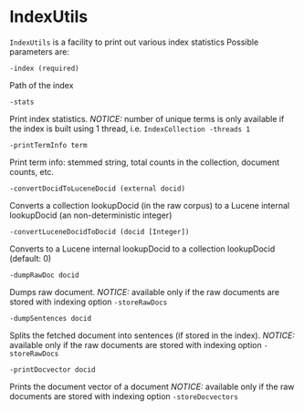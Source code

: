 # IndexUtils

`IndexUtils` is a facility to print out various index statistics
Possible parameters are:

```
-index (required)
```

Path of the index

```
-stats
```

Print index statistics.
_NOTICE:_ number of unique terms is only available if the index is built using 1 thread, i.e. `IndexCollection -threads 1`

```
-printTermInfo term
```

Print term info: stemmed string, total counts in the collection, document counts, etc.

```
-convertDocidToLuceneDocid (external docid)
```

Converts a collection lookupDocid (in the raw corpus) to a Lucene internal lookupDocid (an non-deterministic integer)


```
-convertLuceneDocidToDocid (docid [Integer])
```

Converts to a Lucene internal lookupDocid to a collection lookupDocid  (default: 0)


```
-dumpRawDoc docid
```

Dumps raw document.
_NOTICE:_ available only if the raw documents are stored with indexing option `-storeRawDocs`


```
-dumpSentences docid
```

Splits the fetched document into sentences (if stored in the index).
_NOTICE:_ available only if the raw documents are stored with indexing option `-storeRawDocs`


```
-printDocvector docid
```

Prints the document vector of a document
_NOTICE:_ available only if the raw documents are stored with indexing option `-storeDocvectors`
